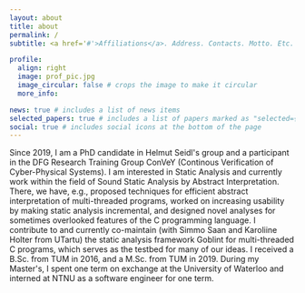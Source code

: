 ```yaml
---
layout: about
title: about
permalink: /
subtitle: <a href='#'>Affiliations</a>. Address. Contacts. Motto. Etc.

profile:
  align: right
  image: prof_pic.jpg
  image_circular: false # crops the image to make it circular
  more_info:

news: true # includes a list of news items
selected_papers: true # includes a list of papers marked as "selected={true}"
social: true # includes social icons at the bottom of the page
---
```


Since 2019, I am a PhD candidate in Helmut Seidl's group and a participant in the DFG Research Training Group ConVeY (Continous Verification of Cyber-Physical Systems).
I am interested in Static Analysis and currently work within the field of Sound Static Analysis by Abstract Interpretation. There, we have, e.g., proposed techniques for efficient abstract interpretation of multi-threaded programs, worked on increasing usability by making static analysis incremental, and designed novel analyses for sometimes overlooked features of the C programming language. I contribute to and currently co-maintain (with Simmo Saan and Karoliine Holter from UTartu) the static analysis framework Goblint for multi-threaded C programs, which serves as the testbed for many of our ideas.
I received a B.Sc. from TUM in 2016, and a M.Sc. from TUM in 2019. During my Master's, I spent one term on exchange at the University of Waterloo and interned at NTNU as a software engineer for one term.
